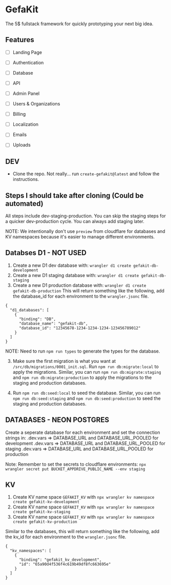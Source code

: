 # GefaKit
The 5$ fullstack framework for quickly prototyping your next big idea.

## Features
- [ ] Landing Page
- [ ] Authentication
- [ ] Database
- [ ] API
- [ ] Admin Panel
- [ ] Users & Organizations
- [ ] Billing
- [ ] Localization
- [ ] Emails
- [ ] Uploads



## DEV

- Clone the repo. Not really... run `create-gefakit@latest` and follow the instructions.



## Steps I should take after cloning (Could be automated)
All steps include dev-staging-production. You can skip the staging steps for a quicker dev-production cycle.
You can always add staging later.

NOTE: We intentionally don't use `preview` from cloudflare for databases and KV namespaces because it's easier to manage different environments.

## Databses D1 - NOT USED

1. Create a new D1 dev database with: `wrangler d1 create gefakit-db-development`
2. Create a new D1 staging database with: `wrangler d1 create gefakit-db-staging`
3. Create a new D1 production database with: `wrangler d1 create gefakit-db-production`
This will return something like the following, add the database_id for each environment to the `wrangler.jsonc` file.
```
{
  "d1_databases": [
    {
      "binding": "DB",
      "database_name": "gefakit-db",
      "database_id": "12345678-1234-1234-1234-123456789012"
    }
  ]
}
```

NOTE: Need to run `npm run types` to generate the types for the database.

3. Make sure the first migration is what you want at `/src/db/migrations/0001_init.sql`. Run `npm run db:migrate:local` to apply the migrations.
Similar, you can run `npm run db:migrate:staging` and `npm run db:migrate:production` to apply the migrations to the staging and production databases.

4. Run `npm run db:seed:local` to seed the database.
Similar, you can run `npm run db:seed:staging` and `npm run db:seed:production` to seed the staging and production databases.

## DATABASES - NEON POSTGRES
Create a seperate database for each environment and set the connection strings in:
.dev.vars => DATABASE_URL and DATABASE_URL_POOLED for development
.dev.vars => DATABASE_URL and DATABASE_URL_POOLED for staging
.dev.vars => DATABASE_URL and DATABASE_URL_POOLED for production

Note: Remember to set the secrets to cloudflare environments:
`npx wrangler secret put BUCKET_APPDRIVE_PUBLIC_NAME --env staging`

## KV
1. Create KV name space `GEFAKIT_KV` with `npx wrangler kv namespace create gefakit-kv-development`
2. Create KV name space `GEFAKIT_KV` with `npx wrangler kv namespace create gefakit-kv-staging`
3. Create KV name space `GEFAKIT_KV` with `npx wrangler kv namespace create gefakit-kv-production`

Similar to the databases, this will return something like the following, add the kv_id for each environment to the `wrangler.jsonc` file.
```
{
  "kv_namespaces": [
    {
      "binding": "gefakit_kv_development",
      "id": "65a90d4f536f4c619b49df8fc663695e"
    }
  ]
}
```